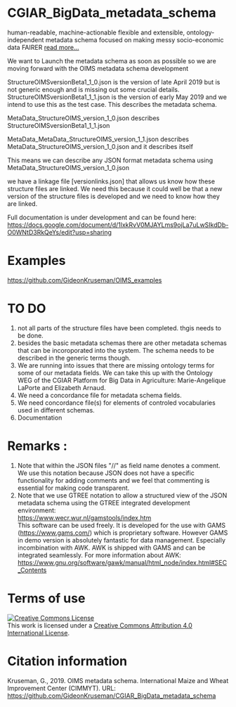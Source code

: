 # CGIAR_BigData_metadata_schema
human-readable, machine-actionable flexible and extensible, ontology-independent metadata schema focused on making messy socio-economic data FAIRER [read more...](https://gideonkruseman.github.io/)

We want to Launch the metadata schema as soon as possible so we are moving forward with the OIMS metadata schema development

StructureOIMSversionBeta1_1_0.json is the version of late April 2019 but is not generic enough and is missing out some crucial details.
StructureOIMSversionBeta1_1_1.json is the version of early May 2019 and we intend to use this as the test case. This describes the metadata schema.

MetaData_StructureOIMS_version_1_0.json describes StructureOIMSversionBeta1_1_1.json

MetaData_MetaData_StructureOIMS_version_1_1.json  describes  MetaData_StructureOIMS_version_1_0.json and it describes itself

This means we can describe any JSON format metadata schema using MetaData_StructureOIMS_version_1_0.json

we have a linkage file [versionlinks.json] that allows us know how these structure files are linked. We need this because it could well be that a new version of the structure files is developed and we need to know how they are linked.

Full documentation is under development and can be found here: https://docs.google.com/document/d/1lxkRvV0MJAYLms9ojLa7uLwSIkdDb-O0WNtD3RkQeYs/edit?usp=sharing
# Examples
https://github.com/GideonKruseman/OIMS_examples

# TO DO
1. not all parts of the structure files have been completed. thgis needs to be done.
2. besides the basic metadata schemas there are other metadata schemas that can be incoroporated into the system. The schema needs to be described in the generic terms though.
3. We are running into issues that there are missing ontology terms for some of our metadata fields. We can take this up with the Ontology WEG of the CGIAR Platform for Big Data in Agriculture: Marie-Angelique LaPorte and Elizabeth Arnaud.
4. We need a concordance file for metadata schema fields.
5. We need concordance file(s) for elements of controled vocabularies used in different schemas. 
6. Documentation

# Remarks   :                                                                  
 1. Note that within the JSON files "//" as field name denotes a comment. We use this notation because JSON does not have a specific functionality for adding comments and we feel that commenting is essential for making code transparent.               
 2. Note that we use GTREE notation to allow a structured view of the JSON metadata schema using the GTREE integrated development environment:           
https://www.wecr.wur.nl/gamstools/index.htm                                  
This software can be used freely. It is developed for the use with GAMS (https://www.gams.com/) which is proprietary software. However GAMS in demo version is absolutely fantastic for data management. Especially incombination with AWK. AWK is shipped with GAMS and can be integrated seamlessly. For more information about AWK: https://www.gnu.org/software/gawk/manual/html_node/index.html#SEC_Contents


# Terms of use
<a rel="license" href="http://creativecommons.org/licenses/by/4.0/"><img alt="Creative Commons License" style="border-width:0" src="https://i.creativecommons.org/l/by/4.0/88x31.png" /></a><br />This work is licensed under a <a rel="license" href="http://creativecommons.org/licenses/by/4.0/">Creative Commons Attribution 4.0 International License</a>.

# Citation information
Kruseman, G., 2019. OIMS metadata schema. International Maize and Wheat Improvement Center (CIMMYT). URL: https://github.com/GideonKruseman/CGIAR_BigData_metadata_schema
